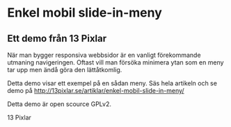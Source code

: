 Enkel mobil slide-in-meny
====================

Ett demo från 13 Pixlar
---------------------

När man bygger responsiva webbsidor är en vanligt förekommande utmaning navigeringen. Oftast vill man försöka minimera ytan som en meny tar upp men ändå göra den lättåtkomlig.

Detta demo visar ett exempel på en sådan meny. Säs hela artikeln och se demo på http://13pixlar.se/artiklar/enkel-mobil-slide-in-meny/

Detta demo är open scource GPLv2.

13 Pixlar